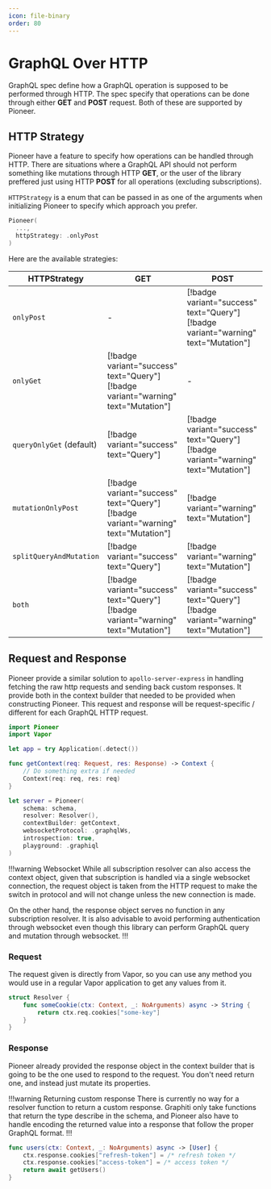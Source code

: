 ```yaml
---
icon: file-binary
order: 80
---
```


# GraphQL Over HTTP

GraphQL spec define how a GraphQL operation is supposed to be performed through HTTP. The spec specify that operations can be done through either **GET** and **POST** request. Both of these are supported by Pioneer.

## HTTP Strategy

Pioneer have a feature to specify how operations can be handled through HTTP. There are situations where a GraphQL API should not perform something like mutations through HTTP **GET**, or the user of the library preffered just using HTTP **POST** for all operations (excluding subscriptions).

`HTTPStrategy` is a enum that can be passed in as one of the arguments when initializing Pioneer to specify which approach you prefer.

```swift
Pioneer(
  ...,
  httpStrategy: .onlyPost
)
```

Here are the available strategies:

| HTTPStrategy             | GET                                                                                | POST                                                                               |
| ------------------------ | ---------------------------------------------------------------------------------- | ---------------------------------------------------------------------------------- |
| `onlyPost`               | -                                                                                  | [!badge variant="success" text="Query"] [!badge variant="warning" text="Mutation"] |
| `onlyGet`                | [!badge variant="success" text="Query"] [!badge variant="warning" text="Mutation"] | -                                                                                  |
| `queryOnlyGet` (default) | [!badge variant="success" text="Query"]                                            | [!badge variant="success" text="Query"] [!badge variant="warning" text="Mutation"] |
| `mutationOnlyPost`       | [!badge variant="success" text="Query"] [!badge variant="warning" text="Mutation"] | [!badge variant="warning" text="Mutation"]                                         |
| `splitQueryAndMutation`  | [!badge variant="success" text="Query"]                                            | [!badge variant="warning" text="Mutation"]                                         |
| `both`                   | [!badge variant="success" text="Query"] [!badge variant="warning" text="Mutation"] | [!badge variant="success" text="Query"] [!badge variant="warning" text="Mutation"] |

## Request and Response

Pioneer provide a similar solution to `apollo-server-express` in handling fetching the raw http requests and sending back custom responses. It provide both in the context builder that needed to be provided when constructing Pioneer. This request and response will be request-specific / different for each GraphQL HTTP request.

```swift main.swift
import Pioneer
import Vapor

let app = try Application(.detect())

func getContext(req: Request, res: Response) -> Context {
    // Do something extra if needed
    Context(req: req, res: req)
}

let server = Pioneer(
    schema: schema,
    resolver: Resolver(),
    contextBuilder: getContext,
    websocketProtocol: .graphqlWs,
    introspection: true,
    playground: .graphiql
)
```

!!!warning Websocket
While all subscription resolver can also access the context object, given that subscription is handled via a single websocket connection, the request object is taken from the HTTP request to make the switch in protocol and will not change unless the new connection is made.

On the other hand, the response object serves no function in any subscription resolver. It is also advisable to avoid performing authentication through websocket even though this library can perform GraphQL query and mutation through websocket.
!!!

### Request

The request given is directly from Vapor, so you can use any method you would use in a regular Vapor application to get any values from it.

```swift Getting a cookie example
struct Resolver {
    func someCookie(ctx: Context, _: NoArguments) async -> String {
        return ctx.req.cookies["some-key"]
    }
}
```

### Response

Pioneer already provided the response object in the context builder that is going to be the one used to respond to the request. You don't need return one, and instead just mutate its properties.

!!!warning Returning custom response
There is currently no way for a resolver function to return a custom response. Graphiti only take functions that return the type describe in the schema, and Pioneer also have to handle encoding the returned value into a response that follow the proper GraphQL format.
!!!

```swift Setting a cookie example
func users(ctx: Context, _: NoArguments) async -> [User] {
    ctx.response.cookies["refresh-token"] = /* refresh token */
    ctx.response.cookies["access-token"] = /* access token */
    return await getUsers()
}
```
